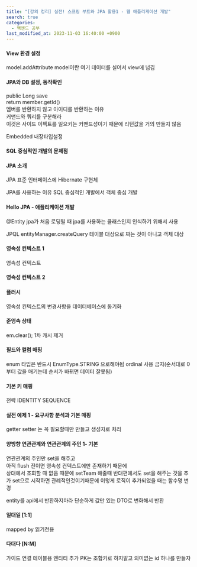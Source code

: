 ```yaml
---
title: "[강의 정리] 실전! 스프링 부트와 JPA 활용1 - 웹 애플리케이션 개발"
search: true
categories: 
  - 백엔드 공부
last_modified_at: 2023-11-03 16:40:00 +0900
---
```


#### View 환경 설정

model.addAttribute
model이란 여기 데이터를 실어서 view에 넘김

#### JPA와 DB 설정, 동작확인

public Long save  
return member.getId()  
멤버를 반환하지 않고 아이디를 반환하는 이유  
커맨드와 쿼리를 구분해라  
이것은 사이드 이펙트를 일으키는 커맨드성이기 때문에 리턴값을 거의 만들지 않음  

Embedded
내장타입설정

#### SQL 중심적인 개발의 문제점

#### JPA 소개

JPA 표준 인터페이스에 Hibernate 구현체

JPA를 사용하는 이유
SQL 중심적인 개발에서 객체 중심 개발

#### Hello JPA - 애플리케이션 개발

@Entity
jpa가 처음 로딩될 때 jpa를 사용하는 클래스인지 인식하기 위해서 사용

JPQL
entityManager.createQuery
테이블 대상으로 짜는 것이 아니고 객체 대상

#### 영속성 컨텍스트 1

영속성 컨텍스트

#### 영속성 컨텍스트 2

#### 플러시

영속성 컨텍스트의 변경사항을 데이터베이스에 동기화

#### 준영속 상태

em.clear();
1차 캐시 제거

#### 필드와 컬럼 매핑

enum 타입은 반드시 EnumType.STRING 으로해야됨
ordinal 사용 금지(순서대로 0부터 값을 매기는데 순서가 바뀌면
데이터 잘못됨)

#### 기본 키 매핑

전략
IDENTITY
SEQUENCE

#### 실전 예제 1 - 요구사항 분석과 기본 매핑

getter setter 는 꼭 필요할때만 만들고
생성자로 처리

#### 양방향 연관관계와 연관관계의 주인 1- 기본

연관관계의 주인만 set을 해주고  
아직 flush 전이면 영속성 컨텍스트에만 존재하기 때문에  
상대에서 조회할 때 없음
때문에 setTeam 해줄때 반대편에서도 set을 해주는 것을 추가
set으로 시작하면 관례적인것이기때문에 이렇게 로직이 추가되었을 때는
함수명 변경

entity를 api에서 반환하지마라
단순하게 값만 있는 DTO로 변화해서 반환

#### 일대일 [1:1]

mapped by
읽기전용

#### 다대다 [N:M]

가이드
연결 테이블용 엔티티 추가
PK는 조합키로 하지말고 의미없는 id 하나를 만들자